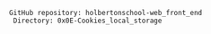               GitHub repository: holbertonschool-web_front_end
               Directory: 0x0E-Cookies_local_storage
